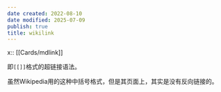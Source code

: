 ```yaml
---
date created: 2022-08-10
date modified: 2025-07-09
publish: true
title: wikilink
---
```

x:: [[Cards/mdlink]]

即`[[]]`格式的超链接语法。

虽然Wikipedia用的这种中括号格式，但是其页面上，其实是没有反向链接的。
